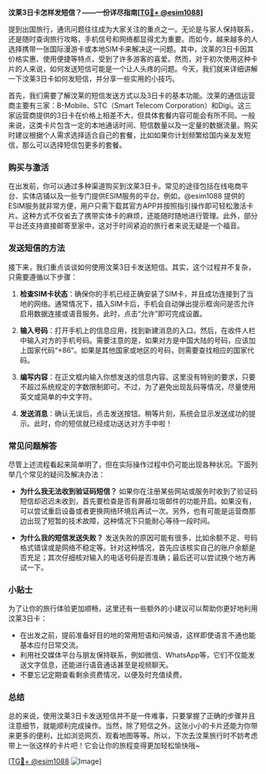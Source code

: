 **汶莱3日卡怎样发短信？——一份详尽指南[[TG💪+ @esim1088](https://t.me/s/esim1088)]**

提到出国旅行，通讯问题往往成为大家关注的重点之一。无论是与家人保持联系，还是随时查询旅行攻略，手机信号和网络都显得尤为重要。而如今，越来越多的人选择携带一张国际漫游卡或本地SIM卡来解决这一问题。其中，汶莱的3日卡因其价格实惠、使用便捷等特点，受到了许多游客的喜爱。然而，对于初次使用这种卡片的人来说，如何发送短信可能是一个让人头疼的问题。今天，我们就来详细讲解一下汶莱3日卡如何发短信，并分享一些实用的小技巧。

首先，我们需要了解汶莱的短信发送方式以及3日卡的基本功能。汶莱的通信运营商主要有三家：B-Mobile、STC（Smart Telecom Corporation）和Digi。这三家运营商提供的3日卡在价格上相差不大，但具体套餐内容可能会有所不同。一般来说，这类卡片包含一定的本地通话时间、短信数量以及一定量的数据流量。购买时建议根据个人需求选择适合自己的套餐，比如如果你计划频繁给国内亲友发短信，那么可以选择短信包更多的套餐。

### 购买与激活

在出发前，你可以通过多种渠道购买到汶莱3日卡。常见的途径包括在线电商平台、实体店铺以及一些专门提供ESIM服务的平台。例如，@esim1088 提供的ESIM服务就非常方便，用户只需下载其官方APP并按照指引操作即可轻松激活卡片。这种方式不仅省去了携带实体卡的麻烦，还能随时随地进行管理。此外，部分平台还支持直接邮寄至家中，这对于时间紧迫的旅行者来说无疑是一个福音。

### 发送短信的方法

接下来，我们重点谈谈如何使用汶莱3日卡发送短信。其实，这个过程并不复杂，只需要遵循以下步骤：

1. **检查SIM卡状态**：确保你的手机已经正确安装了SIM卡，并且成功连接到了当地的网络。通常情况下，插入SIM卡后，手机会自动弹出提示框询问是否允许启用数据连接或语音服务。此时，点击“允许”即可完成设置。
   
2. **输入号码**：打开手机上的信息应用，找到新建消息的入口。然后，在收件人栏中输入对方的手机号码。需要注意的是，如果对方是中国大陆的号码，应该加上国家代码“+86”。如果是其他国家或地区的号码，则需要查找相应的国家代码。

3. **编写内容**：在正文框内输入你想发送的信息内容。这里没有特别的要求，只要不超过系统规定的字数限制即可。不过，为了避免出现乱码等情况，尽量使用英文或简单的中文字符。

4. **发送消息**：确认无误后，点击发送按钮。稍等片刻，系统会显示发送成功的提示。此时，你的短信就已经成功送达对方手中啦！

### 常见问题解答

尽管上述流程看起来简单明了，但在实际操作过程中仍可能出现各种状况。下面列举几个常见的疑问及解决办法：

- **为什么我无法收到验证码短信？**
   如果你在注册某些网站或服务时收到了验证码短信却迟迟未收到，首先要检查是否有屏蔽垃圾邮件的功能开启。如果没有，可以尝试重启设备或者更换网络环境后再试一次。另外，也有可能是运营商那边出现了短暂的技术故障，这种情况下只能耐心等待一段时间。

- **为什么我的短信发送失败？**
   发送失败的原因可能有很多，比如余额不足、号码格式错误或是网络不稳定等。针对这种情况，首先应该核实自己的账户余额是否充足；其次仔细核对输入的电话号码是否准确；最后还可以尝试换个地方再试一下。

### 小贴士

为了让你的旅行体验更加顺畅，这里还有一些额外的小建议可以帮助你更好地利用汶莱3日卡：

- 在出发之前，提前准备好目的地的常用短语和问候语，这样即使语言不通也能基本应付日常交流。
- 利用社交媒体平台与朋友保持联系，例如微信、WhatsApp等，它们不仅能发送文字信息，还能进行语音通话甚至是视频聊天。
- 不要忘记定期查看剩余资费情况，以便及时充值续费。

### 总结

总的来说，使用汶莱3日卡发送短信并不是一件难事，只要掌握了正确的步骤并且注意细节，就能顺利完成操作。当然，除了短信之外，这张小小的卡片还能为你带来更多的便利，比如浏览网页、观看地图等等。所以，下次去汶莱旅行时不妨考虑带上一张这样的卡片吧！它会让你的旅程变得更加轻松愉快哦~

[[TG💪+ @esim1088](https://t.me/s/esim1088) ![Image](https://i.postimg.cc/4NQfJmqS/Snipaste-2025-05-13-00-14-12.png)]